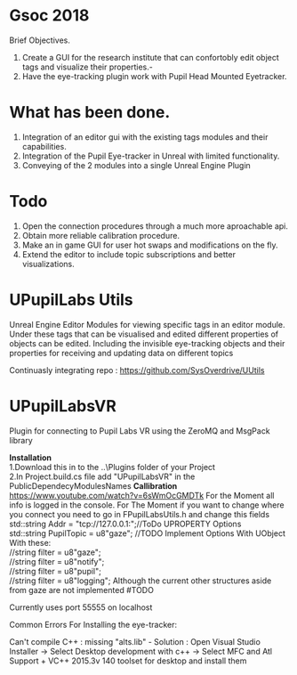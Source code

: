 # Gsoc 2018

Brief Objectives.
1. Create a GUI for the research institute that can confortobly edit object tags and visualize their properties.-
2. Have the eye-tracking plugin work with Pupil Head Mounted Eyetracker.
# What has been done.
1. Integration of an editor gui with the existing tags modules and their capabilities.
2. Integration of the Pupil Eye-tracker in Unreal with limited functionality.
3. Conveying of the 2 modules into a single Unreal Engine Plugin

# Todo
1. Open the connection procedures through a much more aproachable api.
2. Obtain more reliable calibration procedure.
3. Make an in game GUI for user hot swaps and modifications on the fly.
4. Extend the editor to include topic subscriptions and better visualizations.

# UPupilLabs Utils

Unreal Engine Editor Modules for viewing specific tags in an editor module. Under these tags that can be visualised and edited different properties of objects can be edited. Including the invisible eye-tracking objects and their properties for receiving and updating data on different topics

Continuasly integrating repo : https://github.com/SysOverdrive/UUtils

# UPupilLabsVR
Plugin for connecting to Pupil Labs VR using the ZeroMQ and MsgPack library

<b>Installation</b>
<br/>1.Download this in to the ..\Plugins folder of your Project
<br/>2.In Project.build.cs file add "UPupilLabsVR" in the PublicDependecyModulesNames
<b>Callibration</b>
https://www.youtube.com/watch?v=6sWmOcGMDTk
For the Moment all info is logged in the console.
For The Moment if you want to change where you connect you need to go in FPupilLabsUtils.h and change this fields
	<br/>std::string Addr = "tcp://127.0.0.1:";//ToDo UPROPERTY Options
	<br/>std::string PupilTopic = u8"gaze"; //TODO Implement Options With UObject
<br/>With these:
  <br/>	//string filter = u8"gaze";
  <br/>	//string filter = u8"notify";
  <br/>	//string filter = u8"pupil";
  <br/>	//string filter = u8"logging"; 
Although the current other structures aside from gaze are not implemented #TODO
  
  Currently uses port 55555 on localhost

Common Errors For Installing the eye-tracker:

Can't compile C++ : missing "alts.lib" - Solution : Open Visual Studio Installer -> Select Desktop development with c++ -> Select MFC and Atl Support + VC++ 2015.3v 140 toolset for desktop and install them
